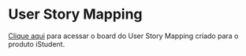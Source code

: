 # User Story Mapping

[Clique aqui](https://miro.com/app/board/uXjVP1BSiCs=/?share_link_id=500821912439) para acessar o board do User Story Mapping criado para o produto iStudent.
